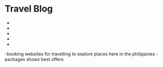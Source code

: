 # Travel Blog
-
-
-
-
-
-booking websites for travelling to explore places here in the philippines 
-packages shows best offers